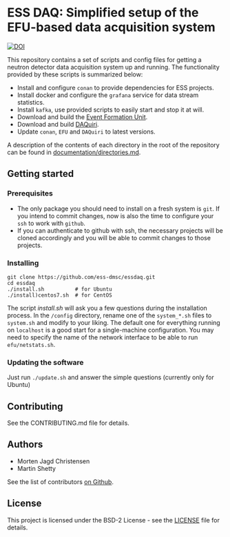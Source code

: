# ESS DAQ: Simplified setup of the EFU-based data acquisition system

[![DOI](https://zenodo.org/badge/135150324.svg)](https://zenodo.org/badge/latestdoi/135150324)

This repository contains a set of scripts and config files for getting a neutron detector data acquisition system up and running. The functionality provided by these scripts is summarized below:

- Install and configure `conan` to provide dependencies for ESS projects.
- Install docker and configure the `grafana` service for data stream statistics.
- Install `kafka`, use provided scripts to easily start and stop it at will.
- Download and build the [Event Formation Unit](https://github.com/ess-dmsc/event-formation-unit).
- Download and build [DAQuiri](https://github.com/ess-dmsc/daquiri).
- Update `conan`, `EFU` and `DAQuiri` to latest versions.

A description of the contents of each directory in the root of the repository can be found in [documentation/directories.md](documentation/directories.md).


## Getting started

### Prerequisites

 * The only package you should need to install on a fresh system is `git`. If you intend to commit changes, now is also the time to configure your `ssh` to work with `github`.
 * If you can authenticate to github with ssh, the necessary projects will be cloned accordingly and you will be able to commit changes to those projects. 

### Installing

```
git clone https://github.com/ess-dmsc/essdaq.git
cd essdaq
./install.sh          # for Ubuntu
./install)centos7.sh  # for CentOS 
```

The script *install.sh* will ask you a few questions during the installation process.
In the `/config` directory, rename one of the `system_*.sh` files to `system.sh` and modify to your liking. The default one for everything running
on `localhost` is a good start for a single-machine configuration. You may need to specify the name of the network interface to be able
to run `efu/netstats.sh`.

### Updating the software

Just run `./update.sh` and answer the simple questions (currently only for Ubuntu)

## Contributing

See the CONTRIBUTING.md file for details.

## Authors

* Morten Jagd Christensen
* Martin Shetty

See the list of contributors [on Github](https://github.com/ess-dmsc/essdaq/graphs/contributors).

## License

This project is licensed under the BSD-2 License - see the [LICENSE](LICENSE) file for details.

